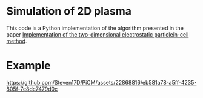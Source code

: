 # Simulation of 2D plasma
This code is a Python implementation of the algorithm presented in the paper [Implementation of the two-dimensional electrostatic particlein-cell method](https://doi.org/10.1119/10.0000375).

# Example
https://github.com/Steven17D/PiCM/assets/22868816/eb581a78-a5ff-4235-805f-7e8dc7479d0c
